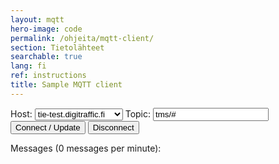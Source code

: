 ```yaml
---
layout: mqtt
hero-image: code
permalink: /ohjeita/mqtt-client/
section: Tietolähteet
searchable: true
lang: fi
ref: instructions
title: Sample MQTT client
---
```


<div>
    Host: <select id="domain" name="domain">
        <option value="tie-test.digitraffic.fi">tie-test.digitraffic.fi</option>
        <option value="tie.digitraffic.fi">tie.digitraffic.fi</option>
        <option value="meri-test.digitraffic.fi">meri-test.digitraffic.fi</option>
        <option value="meri.digitraffic.fi">meri.digitraffic.fi</option>
    </select>
    Topic:
    <input type="text" id="topic" name="topic" value="tms/#">
    <button onclick="updateTopic()"> Connect / Update </button> 
    <button onclick="disconnect()"> Disconnect </button>
</div>

Messages (<span id="messagesPerMinute">0</span> messages per minute):

<pre id="messages" style="font-size: small" ></pre>

